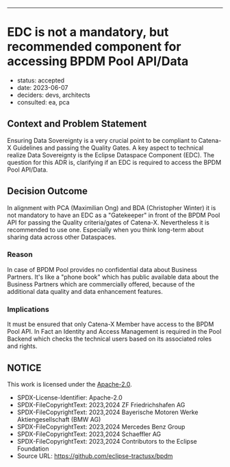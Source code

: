<!-- Template based on: https://adr.github.io/madr/ -->

<!-- # These are optional elements. Feel free to remove any of them.
# status: {proposed | rejected | accepted | deprecated | … | superseded by [ADR-0005](0005-example.md)}
# date: {YYYY-MM-DD when the decision was last updated}
# deciders: {list everyone involved in the decision}
# consulted: {list everyone whose opinions are sought (typically subject-matter experts); and with whom there is a two-way communication}
# informed: {list everyone who is kept up-to-date on progress; and with whom there is a one-way communication} -->
---
<!-- we need to disable MD025, because we use the different heading "ADR Template" in the homepage (see above) than it is foreseen in the template -->
<!-- markdownlint-disable-next-line MD025 -->
# EDC is not a mandatory, but recommended component for accessing BPDM Pool API/Data

* status: accepted
* date: 2023-06-07
* deciders: devs, architects
* consulted: ea, pca 

## Context and Problem Statement
Ensuring Data Sovereignty is a very crucial point to be compliant to Catena-X Guidelines and passing the Quality Gates. A key aspect to technical realize Data Sovereignty is the Eclipse Dataspace Component (EDC). The question for this ADR is, clarifying if an EDC is required to access the BPDM Pool API/Data.

## Decision Outcome
In alignment with PCA (Maximilian Ong) and BDA (Christopher Winter) it is not mandatory to have an EDC as a "Gatekeeper" in front of the BPDM Pool API for passing the Quality criteria/gates of Catena-X. Nevertheless it is recommended to use one. Especially when you think long-term about sharing data across other Dataspaces.

### Reason
In case of BPDM Pool provides no confidential data about Business Partners. It's like a "phone book" which has public available data about the Business Partners which are commercially offered, because of the additional data quality and data enhancement features.

### Implications
It must be ensured that only Catena-X Member have access to the BPDM Pool API. In Fact an Identity and Access Management is required in the Pool Backend which checks the technical users based on its associated roles and rights.

## NOTICE

This work is licensed under the [Apache-2.0](https://www.apache.org/licenses/LICENSE-2.0).

- SPDX-License-Identifier: Apache-2.0
- SPDX-FileCopyrightText: 2023,2024 ZF Friedrichshafen AG
- SPDX-FileCopyrightText: 2023,2024 Bayerische Motoren Werke Aktiengesellschaft (BMW AG)
- SPDX-FileCopyrightText: 2023,2024 Mercedes Benz Group
- SPDX-FileCopyrightText: 2023,2024 Schaeffler AG
- SPDX-FileCopyrightText: 2023,2024 Contributors to the Eclipse Foundation
- Source URL: https://github.com/eclipse-tractusx/bpdm
